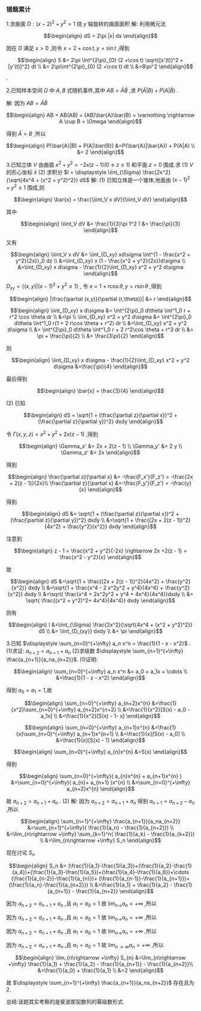 ### 错题累计
1.求曲面 $D:(x - 2)^2  + y^2 = 1$ 绕 $y$ 轴旋转的曲面面积
解:
利用微元法

$$\begin{align}
    dS = 2\pi |x| ds
\end{align}$$

因在 $D$ 满足 $x>0$ ,则令 $x = 2 + \cos t , y = \sin t$ ,得到

$$\begin{align}
    S &= 2\pi \int^{2\pi}_{0} (2  +\cos t) \sqrt{[x'(t)]^2 + [y'(t)]^2} dt \\
    &= 2\pi\int^{2\pi}_{0} (2  +\cos t) dt \\
    &=8\pi^2 
\end{align}$$

.


2.已知样本空间 $\Omega$ 中 $A,B$ 式随机事件,其中 $AB = \bar{A}\bar{B}$ ,求 $P(\bar{A}|B) + P(A|\bar{B})$ .

解:
因为 $AB = \bar{A}\bar{B}$

$$\begin{align}
    AB = AB(AB) = (AB)\bar{A}\bar{B} = \varnothing  \rightarrow A \cup B = \Omega
\end{align}$$

得到 $\bar{A} = B$ ,所以

$$\begin{align}
    P(\bar{A}|B) + P(A|\bar{B}) &=P(\bar{A}|\bar{A}) + P(A|A) \\
    &= 2
\end{align}$$

3.已知立体 $V$ 由曲面 $x^2 + y^2 = -2x(z - 1)(0 \leq z\leq 1)$ 和平面 $z = 0$ 围成.求
(1) $V$ 的形心坐标 $\bar{x}$
(2) 求积分 $I = \displaystyle \iint_{\Sigma} \frac{2x^2}{\sqrt{4x^4 + (x^2 + y^2)^2}} dS$
解:
(1)
已知立体是一个锥体,地面由 $(x - 1)^2 + y^2 \leq 1$ 围成,则

$$\begin{align}
    \bar{x} = \frac{\iiint_V x dV}{\iiint_V  dV}
\end{align}$$

其中

$$\begin{align}
    \iiint_V  dV &= \frac{1}{3}\pi 1^2 1 &= \frac{\pi}{3}
\end{align}$$

又有

$$\begin{align}
    \iiint_V  x dV &= \iint_{D_xy} xd\sigma \int^{1 - \frac{x^2 + y^2}{2x}}_0 dz \\
    &=\iint_{D_xy} x (1 - \frac{x^2 + y^2}{2x})d\sigma \\
    &=\iint_{D_xy} x d\sigma - \frac{1}{2}\iint_{D_xy} x^2 + y^2 d\sigma 
\end{align}$$

$D_{xy} = \{(x,y)| (x - 1)^2 + y^2 \leq 1\}$ , 令 $x = 1 + r\cos \theta , y = r\sin \theta$ ,得到

$$\begin{align}
    |\frac{\partial (x,y)}{\partial (r,\theta)}| &= r
\end{align}$$


$$\begin{align}
    \iint_{D_xy} x d\sigma &= \int^{2\pi}_0 d\theta \int^1_0 r + r^2 \cos \theta dr \\
    &=\pi  \\
    \iint_{D_xy} x^2 + y^2 d\sigma &= \int^{2\pi}_0 d\theta \int^1_0 r(1 + 2 r\cos \theta + r^2) dr \\
    &=\iint_{D_xy} x^2 + y^2 d\sigma \\
    &= \int^{2\pi}_0 d\theta \int^1_0 r + 2 r^2\cos \theta + r^3 dr \\
    &= \pi + \frac{\pi}{2} \\
    &= \frac{3\pi}{2}
\end{align}$$

则

$$\begin{align}
    \iint_{D_xy} x d\sigma - \frac{1}{2}\iint_{D_xy} x^2 + y^2 d\sigma &=\frac{\pi}{4}
\end{align}$$

最后得到

$$\begin{align}
    \bar{x} = \frac{3}{4}
\end{align}$$

(2)
已知

$$\begin{align}
    dS = \sqrt{1 + (\frac{\partial z}{\partial x})^2 + (\frac{\partial z}{\partial y})^2} dxdy
\end{align}$$

令 $\Gamma(x,y,z) = x^2 + y^2  +2x(z - 1)$ ,得到

$$\begin{align}
    \Gamma_x' &= 2x + 2(z - 1) \\
    \Gamma_y' &= 2 y \\
    \Gamma_z' &= 2x
\end{align}$$

得到

$$\begin{align}
    \frac{\partial z}{\partial x} &= -\frac{F_x'}{F_z'}  = -\frac{2x + 2(z - 1)}{2x}\\
    \frac{\partial z}{\partial x} &=-\frac{F_y'}{F_z'} = -\frac{y}{x}
\end{align}$$

得到

$$\begin{align}
    dS &= \sqrt{1 + (\frac{\partial z}{\partial x})^2 + (\frac{\partial z}{\partial y})^2} dxdy \\
    &=\sqrt{1 + \frac{(2x + 2(z - 1))^2}{4x^2} + \frac{y^2}{x^2}} dxdy
\end{align}$$

注意到

$$\begin{align}
    z - 1  = \frac{x^2 + y^2}{-2x} \rightarrow 2x +2(z - 1) = \frac{x^2 - y^2}{x}
\end{align}$$

故

$$\begin{align}
    dS &=\sqrt{1 + \frac{(2x + 2(z - 1))^2}{4x^2} + \frac{y^2}{x^2}} dxdy \\
    &=\sqrt{1 + \frac{x^4 - 2 x^2y^2 + y^4}{4x^4} + \frac{y^2}{x^2}} dxdy \\
    &=\sqrt{ \frac{x^4 + 2x^2y^2 + y^4 + 4x^4}{4x^4}}dxdy \\
    &= \sqrt{ \frac{(x^2 + y^2)^2+ 4x^4}{4x^4}} dxdy
\end{align}$$

则有

$$\begin{align}
    I &=\iint_{\Sigma} \frac{2x^2}{\sqrt{4x^4 + (x^2 + y^2)^2}} dS \\
    &= \iint_{D_{xy}} dxdy \\
    &= \pi
\end{align}$$

3.已知 $\displaystyle \sum_{n=0}^{+\infty} a_n x^n = \frac{1}{1 - x - x^2}$ .
(1)求证: $a_{n+2} =a_{n+1} + a_{n}$ 
(2)求级数 $\displaystyle \sum_{n=1}^{+\infty} \frac{a_{n+1}}{a_na_{n+2}}$.
(1)证明:

$$\begin{align}
    \sum_{n=0}^{+\infty} a_n x^n 
    &= a_0 + a_1x + \cdots \\ 
    &=\frac{1}{1 - x - x^2}
\end{align}$$

得到 $a_0 = a_1 = 1$,故

$$\begin{align}
    \sum_{n=0}^{+\infty} a_{n+2}x^{n} &=\frac{1}{x^2}\sum_{n=0}^{+\infty} a_{n+2}x^{n+2} \\
    &=\frac{1}{x^2}[S(x) - a_0 - a_1x] \\
    &=\frac{1}{x^2}[S(x) - 1- x]
\end{align}$$


$$\begin{align}
    \sum_{n=0}^{+\infty} a_{n+1}x^{n} &=\frac{1}{x}\sum_{n=0}^{+\infty} a_{n+1}x^{n+1} \\
    &=\frac{1}{x}[S(x) - a_0] \\
    &=\frac{1}{x}[S(x) - 1]
\end{align}$$


$$\begin{align}
    \sum_{n=0}^{+\infty} a_{n}x^{n} &=S(x)
\end{align}$$

得到

$$\begin{align}
    \sum_{n=0}^{+\infty}( a_{n}x^{n} + a_{n+1}x^{n} ) &=\sum_{n=0}^{+\infty}( a_{n}+ a_{n+1} )x^{n}  \\
    &=\sum_{n=0}^{+\infty} a_{n+2}x^{n}
\end{align}$$

故 $a_{n+2} = a_{n+1} + a_n$ .
(2)
解:
因为 $a_{n+2} = a_{n+1} + a_n$ 得到 $a_{n+1} = a_{n+2} - a_n$ ,所以

$$\begin{align}
    \sum_{n=1}^{+\infty} \frac{a_{n+1}}{a_na_{n+2}} &=\sum_{n=1}^{+\infty}( \frac{1}{a_n} - \frac{1}{a_{n+2}}) \\
    &=\lim_{n\rightarrow +\infty} \sum_{k=1}^n( \frac{1}{a_k} - \frac{1}{a_{k+2}}) \\
    &=\lim_{n\rightarrow +\infty} S_n
\end{align}$$

现在讨论 $S_n$ 

$$\begin{align}
    S_n &=  (\frac{1}{a_1}-\frac{1}{a_3})+(\frac{1}{a_2}-\frac{1}{a_4})+(\frac{1}{a_3}-\frac{1}{a_5})+(\frac{1}{a_4}-\frac{1}{a_6})+\cdots (\frac{1}{a_{n-2}}-\frac{1}{a_{n}})+ (\frac{1}{a_{n-1}}-\frac{1}{a_{n+1}})+(\frac{1}{a_n}-\frac{1}{a_{n+2}}) \\
    &=\frac{1}{a_1} + \frac{1}{a_2} - \frac{1}{a_{n+1}} - \frac{1}{a_{n+2}}
\end{align}$$


因为 $a_{n+2} = a_{n+1} + a_n$ ,且 $a_1 = a_0 = 1$ 故 $\displaystyle \lim_{n\rightarrow} a_n = +\infty$ ,所以



因为 $a_{n+2} = a_{n+1} + a_n$ ,且 $a_1 = a_0 = 1$ 故 $\displaystyle \lim_{n\rightarrow} a_n = +\infty$ ,所以


因为 $a_{n+2} = a_{n+1} + a_n$ ,且 $a_1 = a_0 = 1$ 故 $\displaystyle \lim_{n\rightarrow} a_n = +\infty$ ,所以

因为 $a_{n+2} = a_{n+1} + a_n$ ,且 $a_1 = a_0 = 1$ 故 $\displaystyle \lim_{n\rightarrow \infty} a_n = +\infty$ ,所以




$$\begin{align}
    \lim_{n\rightarrow +\infty} S_{n} &=\lim_{n\rightarrow +\infty} \frac{1}{a_1} + \frac{1}{a_2}  - \frac{1}{a_{n+1}} - \frac{1}{a_{n+2}}\\
    &=\frac{1}{a_0} + \frac{1}{a_1} \\
    &=2
\end{align}$$


故 $\displaystyle \sum_{n=1}^{+\infty} \frac{a_{n+1}}{a_na_{n+2}}$ 存在且为 $2$.

总结:该题其实考察的是斐波那契数列的幂级数形式.
